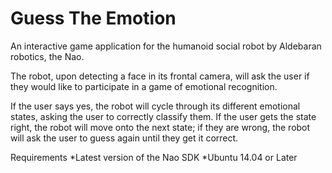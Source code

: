 # Guess The Emotion

An interactive game application for the humanoid social robot by Aldebaran robotics, the Nao.

The robot, upon detecting a face in its frontal camera, will ask the user if they would like to participate in a game of emotional recognition. 

If the user says yes, the robot will cycle through its different emotional states, asking the user to correctly classify them. If the user gets the state right, the robot will move onto the next state; if they are wrong, the robot will ask the user to guess again until they get it correct. 

Requirements
*Latest version of the Nao SDK
*Ubuntu 14.04 or Later

